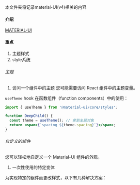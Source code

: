 本文件夹将记录material-UI(v4)相关的内容

#### 介绍
[MATERIAL-UI](https://material-ui.com/zh/)

#### 重点
1. 主题样式
2. style系统


###### 主题
1. 访问一个组件中的主题
您可能需要访问 React 组件中的主题变量。

`useTheme` hook
在函数组件（function components）中的使用：
```jsx
import { useTheme } from '@material-ui/core/styles';

function DeepChild() {
  const theme = useTheme(); // 拿到主题对象
  return <span>{`spacing ${theme.spacing}`}</span>;
}
```


###### 自定义的组件

您可以轻松地自定义一个 Material-UI 组件的外观。

1.  一次性使用的特定变体

为实现特定的组件而更改样式，以下有几种解决方案：
